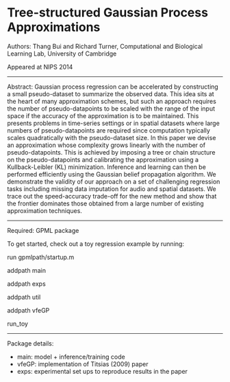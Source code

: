 
Tree-structured Gaussian Process Approximations
====

Authors: Thang Bui and Richard Turner,
Computational and Biological Learning Lab,
University of Cambridge

Appeared at NIPS 2014

----

Abstract: 
Gaussian process regression can be accelerated by constructing a small pseudo-dataset to summarize the observed data. This idea sits at the heart of many approximation schemes, but such an approach requires the number of pseudo-datapoints to be scaled with the range of the input space if the accuracy of the approximation is to be maintained. This presents problems in time-series settings or in spatial datasets where large numbers of pseudo-datapoints are required since computation typically scales quadratically with the pseudo-dataset size. In this paper we devise an approximation whose complexity grows linearly with the number of pseudo-datapoints. This is achieved by imposing a tree or chain structure on the pseudo-datapoints and calibrating the approximation using a Kullback-Leibler (KL) minimization. Inference and learning can then be performed efficiently using the Gaussian belief propagation algorithm. We demonstrate the validity of our approach on a set of challenging regression tasks including missing data imputation for audio and spatial datasets. We trace out the speed-accuracy trade-off for the new method and show that the frontier dominates those obtained from a large number of existing approximation techniques.

------

Required: GPML package

To get started, check out a toy regression example by running:

run gpmlpath/startup.m

addpath main

addpath exps

addpath util

addpath vfeGP

run_toy

---
Package details:

* main: model + inference/training code
* vfeGP: implementation of Titsias (2009) paper
* exps: experimental set ups to reproduce results in the paper